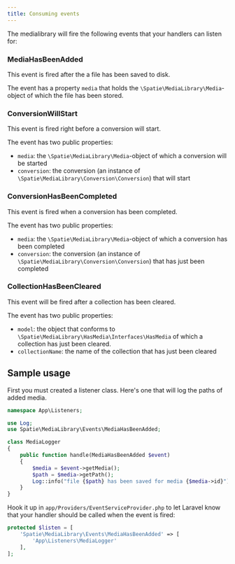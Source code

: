 ```yaml
---
title: Consuming events
---
```


The medialibrary will fire the following events that your handlers can listen for:

### MediaHasBeenAdded
This event is fired after the a file has been saved to disk.

The event has a property `media` that holds the `\Spatie\MediaLibrary\Media`-object of which the file has been stored.  

### ConversionWillStart
This event is fired right before a conversion will start.

The event has two public properties:

- `media`: the `\Spatie\MediaLibrary\Media`-object of which a conversion will be started
- `conversion`: the conversion (an instance of `\Spatie\MediaLibrary\Conversion\Conversion`) that will start

### ConversionHasBeenCompleted
This event is fired when a conversion has been completed.

The event has two public properties:

- `media`: the `\Spatie\MediaLibrary\Media`-object of which a conversion has been completed
- `conversion`: the conversion (an instance of `\Spatie\MediaLibrary\Conversion\Conversion`) that has just been completed

### CollectionHasBeenCleared
This event will be fired after a collection has been cleared.

The event has two public properties:

- `model`:  the object that conforms to `\Spatie\MediaLibrary\HasMedia\Interfaces\HasMedia` of which a collection has just been cleared.
- `collectionName`: the name of the collection that has just been cleared

## Sample usage

First you must created a listener class. Here's one that will log the paths of added media.

```php
namespace App\Listeners;

use Log;
use Spatie\MediaLibrary\Events\MediaHasBeenAdded;

class MediaLogger
{
    public function handle(MediaHasBeenAdded $event)
    {
        $media = $event->getMedia();
        $path = $media->getPath();
        Log::info("file {$path} has been saved for media {$media->id}");
    }
}
```

Hook it up in `app/Providers/EventServiceProvider.php` to let Laravel know that your handler should be called when the event is fired:

```php
protected $listen = [
    'Spatie\MediaLibrary\Events\MediaHasBeenAdded' => [
        'App\Listeners\MediaLogger'
    ],
];
```

